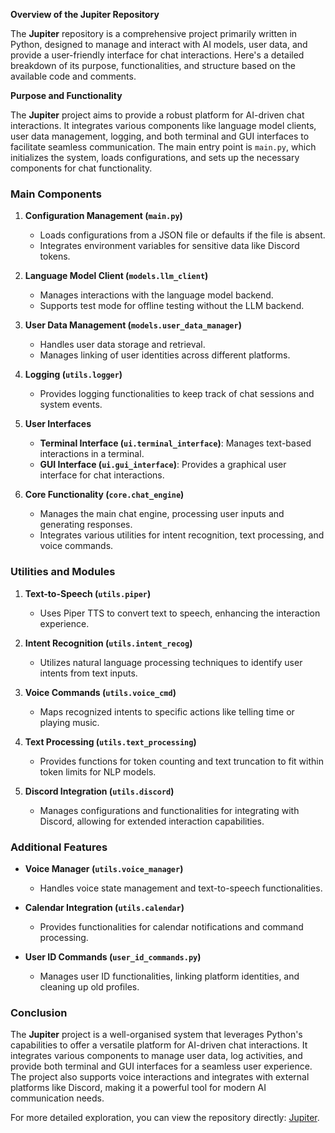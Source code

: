 **Overview of the Jupiter Repository**

The **Jupiter** repository is a comprehensive project primarily written in Python, designed to manage and interact with AI models, user data, and provide a user-friendly interface for chat interactions. Here's a detailed breakdown of its purpose, functionalities, and structure based on the available code and comments.

**Purpose and Functionality**

The **Jupiter** project aims to provide a robust platform for AI-driven chat interactions. It integrates various components like language model clients, user data management, logging, and both terminal and GUI interfaces to facilitate seamless communication. The main entry point is `main.py`, which initializes the system, loads configurations, and sets up the necessary components for chat functionality.

### Main Components

1. **Configuration Management (`main.py`)**
   - Loads configurations from a JSON file or defaults if the file is absent.
   - Integrates environment variables for sensitive data like Discord tokens.
   
2. **Language Model Client (`models.llm_client`)**
   - Manages interactions with the language model backend.
   - Supports test mode for offline testing without the LLM backend.

3. **User Data Management (`models.user_data_manager`)**
   - Handles user data storage and retrieval.
   - Manages linking of user identities across different platforms.

4. **Logging (`utils.logger`)**
   - Provides logging functionalities to keep track of chat sessions and system events.

5. **User Interfaces**
   - **Terminal Interface (`ui.terminal_interface`)**: Manages text-based interactions in a terminal.
   - **GUI Interface (`ui.gui_interface`)**: Provides a graphical user interface for chat interactions.

6. **Core Functionality (`core.chat_engine`)**
   - Manages the main chat engine, processing user inputs and generating responses.
   - Integrates various utilities for intent recognition, text processing, and voice commands.

### Utilities and Modules

1. **Text-to-Speech (`utils.piper`)**
   - Uses Piper TTS to convert text to speech, enhancing the interaction experience.
   
2. **Intent Recognition (`utils.intent_recog`)**
   - Utilizes natural language processing techniques to identify user intents from text inputs.

3. **Voice Commands (`utils.voice_cmd`)**
   - Maps recognized intents to specific actions like telling time or playing music.

4. **Text Processing (`utils.text_processing`)**
   - Provides functions for token counting and text truncation to fit within token limits for NLP models.

5. **Discord Integration (`utils.discord`)**
   - Manages configurations and functionalities for integrating with Discord, allowing for extended interaction capabilities.

### Additional Features

- **Voice Manager (`utils.voice_manager`)**
  - Handles voice state management and text-to-speech functionalities.
  
- **Calendar Integration (`utils.calendar`)**
  - Provides functionalities for calendar notifications and command processing.

- **User ID Commands (`user_id_commands.py`)**
  - Manages user ID functionalities, linking platform identities, and cleaning up old profiles.

### Conclusion

The **Jupiter** project is a well-organised system that leverages Python's capabilities to offer a versatile platform for AI-driven chat interactions. It integrates various components to manage user data, log activities, and provide both terminal and GUI interfaces for a seamless user experience. The project also supports voice interactions and integrates with external platforms like Discord, making it a powerful tool for modern AI communication needs.

For more detailed exploration, you can view the repository directly: [Jupiter](https://github.com/Maharava/Jupiter).
